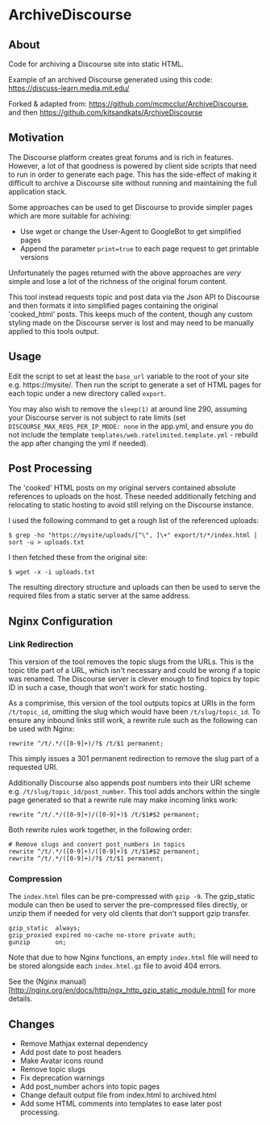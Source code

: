 # ArchiveDiscourse

## About

Code for archiving a Discourse site into static HTML.

Example of an archived Discourse generated using this code: https://discuss-learn.media.mit.edu/

Forked & adapted from: https://github.com/mcmcclur/ArchiveDiscourse, and then https://github.com/kitsandkats/ArchiveDiscourse

## Motivation

The Discourse platform creates great forums and is rich in features.  However,
a lot of that goodness is powered by client side scripts that need to run in
order to generate each page.  This has the side-effect of making it difficult to
archive a Discourse site without running and maintaining the full application
stack.

Some approaches can be used to get Discourse to provide simpler pages which are
more suitable for achiving:

- Use wget or change the User-Agent to GoogleBot to get simplified pages
- Append the parameter `print=true` to each page request to get printable versions

Unfortunately the pages returned with the above approaches are _very_ simple and
lose a lot of the richness of the original forum content.

This tool instead requests topic and post data via the Json API to Discourse and
then formats it into simplified pages containing the original 'cooked_html'
posts.  This keeps much of the content, though any custom styling made on the
Discourse server is lost and may need to be manually applied to this tools output.

## Usage

Edit the script to set at least the `base_url` variable to the root of your site
e.g. https://mysite/.  Then run the script to generate a set of HTML pages for
each topic under a new directory called `export`.

You may also wish to remove the `sleep(1)` at around line 290, assuming your
Discourse server is not subject to rate limits (set
`DISCOURSE_MAX_REQS_PER_IP_MODE: none` in the app.yml, and ensure you do not
include the template `templates/web.ratelimited.template.yml` - rebuild the app
after changing the yml if needed).

## Post Processing

The 'cooked' HTML posts on my original servers contained absolute references to
uploads on the host.  These needed additionally fetching and relocating to
static hosting to avoid still relying on the Discourse instance.

I used the following command to get a rough list of the referenced uploads:

    $ grep -ho "https://mysite/uploads/[^\", ]\+" export/t/*/index.html | sort -u > uploads.txt

I then fetched these from the original site:

    $ wget -x -i uploads.txt

The resulting directory structure and uploads can then be used to serve the
required files from a static server at the same address.

## Nginx Configuration

### Link Redirection

This version of the tool removes the topic slugs from the URLs.  This is the topic
title part of a URL, which isn't necessary and could be wrong if a topic was renamed.
The Discourse server is clever enough to find topics by topic ID in such a case,
though that won't work for static hosting.

As a comprimise, this version of the tool outputs topics at URIs in the form
`/t/topic_id`, omitting the slug which would have been `/t/slug/topic_id`.
To ensure any inbound links still work, a rewrite rule such as the following
can be used with Nginx:

    rewrite ^/t/.*/([0-9]+)/?$ /t/$1 permanent;

This simply issues a 301 permanent redirection to remove the slug part of a
requested URI.

Additionally Discourse also appends post numbers into their URI scheme e.g.
`/t/slug/topic_id/post_number`.  This tool adds anchors within the single page
generated so that a rewrite rule may make incoming links work:

    rewrite ^/t/.*/([0-9]+)/([0-9]+)$ /t/$1#$2 permanent;

Both rewrite rules work together, in the following order:

    # Remove slugs and convert post_numbers in topics
    rewrite ^/t/.*/([0-9]+)/([0-9]+)$ /t/$1#$2 permanent;
    rewrite ^/t/.*/([0-9]+)/?$ /t/$1 permanent;

### Compression

The `index.html` files can be pre-compressed with `gzip -9`.  The gzip_static
module can then be used to server the pre-compressed files directly, or unzip
them if needed for very old clients that don't support gzip transfer.

    gzip_static  always;
    gzip_proxied expired no-cache no-store private auth;
    gunzip       on;

Note that due to how Nginx functions, an empty `index.html` file will need to
be stored alongside each `index.html.gz` file to avoid 404 errors.

See the (Nginx manual)[http://nginx.org/en/docs/http/ngx_http_gzip_static_module.html]
for more details.



## Changes

- Remove Mathjax external dependency
- Add post date to post headers
- Make Avatar icons round
- Remove topic slugs
- Fix deprecation warnings
- Add post_number achors into topic pages
- Change default output file from index.html to archived.html
- Add some HTML comments into templates to ease later post processing.
